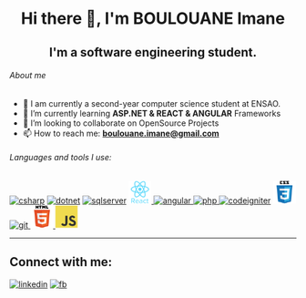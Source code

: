 <h1 align="center">Hi there 👋, I'm BOULOUANE Imane</h1>
<h2 align="center">I'm a software engineering student.</h2>

###### About me

- 🔭 I am currently a second-year computer science student at ENSAO.
- 🌱 I’m currently learning **ASP.NET & REACT & ANGULAR** Frameworks
- 👯 I’m looking to collaborate on OpenSource Projects
- 📫 How to reach me: **boulouane.imane@gmail.com**

###### Languages and tools I use:
<p align="left">
 <a href="https://docs.microsoft.com/en-us/dotnet/csharp/" target="_blank"><img src="https://cdn.jsdelivr.net/gh/devicons/devicon/icons/csharp/csharp-original.svg" alt="csharp" width="40" height="40"/></a>
 <a href="https://dotnet.microsoft.com/en-us/" target="_blank"> 
 <img src="https://cdn.jsdelivr.net/gh/devicons/devicon/icons/dotnetcore/dotnetcore-original.svg" alt="dotnet" width="40" height="40"/></a>
 <a href="https://www.microsoft.com/en-us/sql-server/sql-server-downloads" target="_blank"><img src="https://cdn.jsdelivr.net/gh/devicons/devicon/icons/microsoftsqlserver/microsoftsqlserver-plain-wordmark.svg" alt="sqlserver" width="40" height="40"/></a>
 <a href="https://reactjs.org/" target="_blank"> <img src="https://raw.githubusercontent.com/devicons/devicon/master/icons/react/react-original-wordmark.svg" alt="react" width="40" height="40"/> </a>
<a href="https://angular.io/" target="_blank"> 
 <img src="https://cdn.jsdelivr.net/gh/devicons/devicon/icons/angularjs/angularjs-original.svg" alt="angular" width="40" height="40"/>
</a>
<a href="https://www.php.net/" target="_blank"> <img src="https://www.vectorlogo.zone/logos/php/php-icon.svg" alt="php" width="40" height="40"/> </a>
 <a href="https://www.codeigniter.com/" target="_blank"><img src="https://cdn.jsdelivr.net/gh/devicons/devicon/icons/codeigniter/codeigniter-plain-wordmark.svg" alt="codeigniter" width="40" height="40"/></a>
 <a href="https://www.w3schools.com/css/" target="_blank"> <img src="https://raw.githubusercontent.com/devicons/devicon/master/icons/css3/css3-original-wordmark.svg" alt="css3" width="40" height="40"/> </a>
<a href="https://git-scm.com/" target="_blank"> <img src="https://www.vectorlogo.zone/logos/git-scm/git-scm-icon.svg" alt="git" width="40" height="40"/> </a>
<a href="https://www.w3.org/html/" target="_blank"> <img src="https://raw.githubusercontent.com/devicons/devicon/master/icons/html5/html5-original-wordmark.svg" alt="html5" width="40" height="40"/> </a>
<a href="https://developer.mozilla.org/en-US/docs/Web/JavaScript" target="_blank"> <img src="https://raw.githubusercontent.com/devicons/devicon/master/icons/javascript/javascript-original.svg" alt="javascript" width="40" height="40"/> </a>
</p>
<hr/>

## Connect with me:

<a href="https://www.linkedin.com/in/imane-boulouane-0ba280199/" target="_blank"><img src="https://cdn.jsdelivr.net/gh/devicons/devicon/icons/linkedin/linkedin-original.svg" alt="linkedin" width="40" height="40"/></a>
<a href="https://www.facebook.com/imane.bln.5/" target="_blank">
            <img src="https://cdn.jsdelivr.net/gh/devicons/devicon/icons/facebook/facebook-original.svg" alt="fb" width="40" height="40"/>
          </a>
